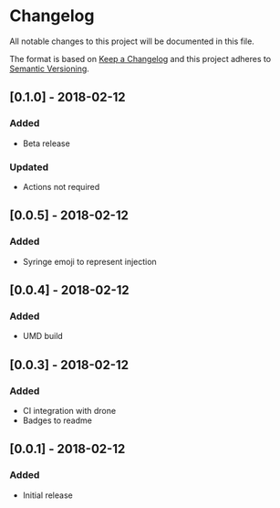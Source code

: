 # Changelog

All notable changes to this project will be documented in this file.

The format is based on [Keep a Changelog](http://keepachangelog.com/en/1.0.0/)
and this project adheres to [Semantic Versioning](http://semver.org/spec/v2.0.0.html).

## [0.1.0] - 2018-02-12
### Added
- Beta release
### Updated
- Actions not required

## [0.0.5] - 2018-02-12
### Added
- Syringe emoji to represent injection

## [0.0.4] - 2018-02-12
### Added
- UMD build

## [0.0.3] - 2018-02-12
### Added
- CI integration with drone
- Badges to readme

## [0.0.1] - 2018-02-12
### Added
- Initial release
